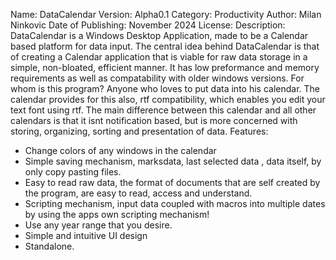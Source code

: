 Name: DataCalendar
Version: Alpha0.1
Category: Productivity
Author: Milan Ninkovic
Date of Publishing: November 2024
License: 
Description: DataCalendar is a Windows Desktop Application, made to be a Calendar based platform for data input.
The central idea behind DataCalendar is that of creating a Calendar application that is viable for raw data storage in a simple, non-bloated, efficient manner.
It has low preformance and memory requirements as well as compatability with older windows versions.
For whom is this program? Anyone who loves to put data into his calendar. The calendar provides for this also, rtf compatibility, which enables you edit your text font using rtf.
The main difference between this calendar and all other calendars is that it isnt notification based, but is more concerned with storing, organizing, sorting and presentation of data.
Features:
- Change colors of any windows in the calendar
- Simple saving mechanism, marksdata, last selected data , data itself, by only copy pasting files.
- Easy to read raw data, the format of documents that are self created by the program, are easy to read, access and understand.
- Scripting mechanism, input data coupled with macros into multiple dates by using the apps own scripting mechanism!
- Use any year range that you desire.
- Simple and intuitive UI design
- Standalone.
